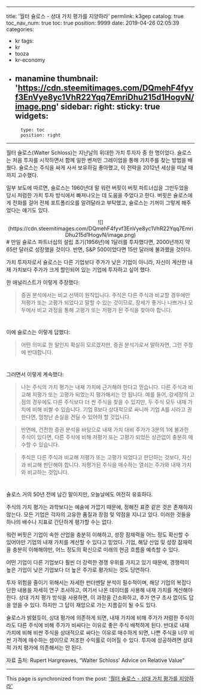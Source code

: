
---
title: '월터 슐로스 - 상대 가치 평가를 지양하라'
permlink: k3gep
catalog: true
toc_nav_num: true
toc: true
position: 9999
date: 2019-04-26 02:05:39
categories:
- kr
tags:
- kr
- tooza
- kr-economy
- manamine
thumbnail: 'https://cdn.steemitimages.com/DQmehF4fyvf3EnVye8yc1VhR22Yqq7EmriDhu215d1HogvN/image.png'
sidebar:
    right:
        sticky: true
widgets:
    -
        type: toc
        position: right
---


월터 슐로스(Walter Schloss)는 지난날의 위대한 가치 투자자 중 한 명이었다. 슐로스는 처음 투자를 시작하면서 함께 일한 벤저민 그레이엄을 통해 가치주를 찾는 방법을 배웠다. 슐로스는 주식을 싸게 사서 보유하길 좋아했고, 이 전략을 2012년 세상을 떠날 때까지 고수했다.

 

일부 보도에 따르면, 슐로스는 1960년대 말 워런 버핏이 버핏 파트너십을 그만두었을 당시 저렴한 가치 투자 방식에서 빠져나오는 데 도움을 주었다고 한다. 버핏은 슐로스에게 전화를 걸어 전체 포트폴리오를 알려달라고 부탁했고, 슐로스는 기꺼이 그렇게 해주었다는 얘기도 있다. 

<center>
![](https://cdn.steemitimages.com/DQmehF4fyvf3EnVye8yc1VhR22Yqq7EmriDhu215d1HogvN/image.png)
</center>
#
만일 슐로스 파트너십의 설립 초기(1956년)에 1달러를 투자했다면, 2000년까지 약 65만 달러로 성장했을 것이다. 반면, S&P 500이었다면 15만 달러에 불과했을 것이다. 

 

가치 투자자로서 슐로스는 다른 기업보다 주가가 낮은 기업이 아니라, 자신이 계산한 내재 가치보다 주가가 크게 할인되어 있는 기업에 투자하고 싶어 했다. 

 

한 애널리스트가 이렇게 주장했다:

>증권 분석에서는 비교 선택이 원칙입니다. 주식은 다른 주식과 비교할 경우에만 저평가 또는 고평가 되었다고 말할 수 있는 것이므로, 장세가 좋거나 나쁘거나 모두에서 비교 과정을 통해 고평가 또는 저평가 된 주식을 찾아야 합니다. 
#
이에 슐로스는 이렇게 답했다:

>어떤 의미로 한 말인지 확실히 모르겠지만, 증권 분석가로서 말하자면, 그런 주장에 반대합니다.
#
그러면서 이렇게 계속했다:

>나는 주식의 가치 평가는 내재 가치에 근거해야 한다고 믿습니다. 다른 주식과 비교해 저평가 또는 고평가 되었는지 평가해서는 안 됩니다. 예를 들어, 강세장의 고점의 경우에도 다른 주식보다 더 싼 주식을 찾을 수 있지만, 두 주식 모두 내재 가치에 비해 비쌀 수 있습니다. 기업 B보다 상대적으로 싸니까 기업 A를 사라고 권한다면, 엄청난 손실을 견딜 수 있어야 할 것입니다.

 

>반면에, 건전한 증권 분석을 바탕으로 내재 가치 대비 주가가 3분의 1에 불과한 주식이 있다면, 다른 주식에 비해 저평가 또는 고평가 되었든 상관없이 충분히 매수할 수 있습니다. 

 

>주식은 다른 주식과 비교해 저평가 또는 고평가 되었다고 판단하는 것보다, 자신과 비교해 판단해야 합니다. 저평가된 주식을 매수하는 열쇠는 주가와 내재 가치와 비교하는 것입니다.
#
슐로스 거의 50년 전에 남긴 말이지만, 오늘날에도 여전히 유효하다. 

 

주식의 가치 평가는 과학보다는 예술에 가깝기 때문에, 정해진 표준 같은 것은 존재하지 않는다. 모든 기업은 각자의 고유한 품질과 장점 및 약점을 지니고 있다. 이러한 것들을 하나의 배수나 지표로 간단하게 평가할 수는 없다.

 

워런 버핏은 기업이 속한 산업을 충분히 이해하고, 성장 잠재력을 어느 정도 확신할 수 있어야만 기업의 내재 가치를 계산할 수 있다고 믿었다. 기업, 해당 산업 및 성장 잠재력을 충분히 이해해야만, 어느 정도의 확신으로 미래의 현금 흐름을 예측할 수 있다.

 

어떤 기업이 다른 기업보다 훨씬 더 강력한 경쟁 우위를 가지고 있기 때문에, 경쟁력이 높은 기업이 낮은 기업보다 더 높은 주가로 평가되는 것도 당연하다. 

 

투자 위험을 줄이기 위해서는 자세한 펀더멘탈 분석이 필수적이며, 해당 기업의 복잡다단한 내용을 자세히 연구 조사하고, 여기서 나온 데이터를 사용해 내재 가치를 계산해야 한다. 상대 가치 평가 방식을 사용하면, 이 과정을 간소화하고, 추가 연구 조사 없이도 답을 얻을 수 있다. 하지만 그 답이 재앙으로 가는 지름길이 될 수도 있다. 

 

슐로스가 밝혔듯이, 상대 평가에 의존하게 되면, 내재 가치에 비해 주가가 저렴한 주식이라도 다른 주식에 비해 주가가 비싸다는 이유로 좋은 주식 배척하게 된다. 반대로 내재 가치에 비해 비싼 주식을 상대적으로 싸다는 이유로 매수하게 되면, 나쁜 주식을 너무 비싼 가격에 매수하는 셈이므로 저조한 수익률로 이어질 수 있다. 투자에 성공하려면 상대적 가치 평가에 의존해서는 안 된다.

 

자료 출처: Rupert Hargreaves, “Walter Schloss' Advice on Relative Value”

- - -

This page is synchronized from the post: ['월터 슐로스 - 상대 가치 평가를 지양하라'](https://steemit.com/@pius.pius/k3gep)
